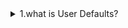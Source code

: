 <details>
    <summary>
        1.what is User Defaults?
    </summary>  
   # UserDefaults in iOS

**UserDefaults** is a built-in storage mechanism in iOS that allows you to save and retrieve small pieces of data persistently. It is ideal for lightweight data storage such as user preferences, app settings, or UI state.

---

## Key Features of UserDefaults

- **Key-Value Storage:** Data is stored as key-value pairs. Example: `UserDefaults.standard.set(true, forKey: "isDarkModeEnabled")`
- **Persistent Storage:** Once saved, data remains available until explicitly removed.
- **Quick and Lightweight:** Best suited for small amounts of data like preferences or settings.
- **Thread-Safe:** Can be safely accessed from multiple threads.

---

## Data Types Supported by UserDefaults

- **Primitive Types:** `Bool`, `Int`, `Float`, `Double`
- **Collections:** `String`, `Array`, `Dictionary`
- **Dates:** `Date`
- **Custom Data:** Encodable data using `Codable`

---

## Common UserDefaults Methods

### Save Data
```swift
UserDefaults.standard.set(true, forKey: "SwitchState")
```
Saves the value `true` under the key `"SwitchState"`.

### Retrieve Data
```swift
let switchState = UserDefaults.standard.bool(forKey: "SwitchState")
```
Retrieves the value associated with the key `"SwitchState"`. Returns `false` if the key does not exist.

### Remove Data
```swift
UserDefaults.standard.removeObject(forKey: "SwitchState")
```
Deletes the value associated with the key `"SwitchState"`.

---

## When to Use UserDefaults

- Save **user preferences** (e.g., theme mode, font size).
- Store **simple app settings** (e.g., last visited screen).
- Persist **small pieces of data** across app sessions.

---

## Limitations of UserDefaults

- **Not for Large Data:** Avoid storing large datasets like images or files. Use Core Data or the file system instead.
- **Not Secure:** Data is not encrypted. Avoid storing sensitive information like passwords or tokens.
- **Performance:** Overloading UserDefaults with too much data can slow performance.

---

## Example: Using UserDefaults

```swift
// Save a user preference
UserDefaults.standard.set("Dark", forKey: "AppTheme")

// Retrieve the preference
let theme = UserDefaults.standard.string(forKey: "AppTheme") ?? "Light"

// Remove the preference
UserDefaults.standard.removeObject(forKey: "AppTheme")
```

### Explanation:
- The app theme is saved as `"Dark"`.
- Later, the theme is retrieved, defaulting to `"Light"` if no value exists.
- Finally, the preference is removed from UserDefaults.

---

By understanding and leveraging UserDefaults, you can create more personalized and persistent user experiences in your iOS applications.


</details>
